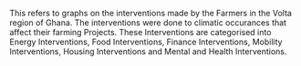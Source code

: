 This refers to graphs on the interventions made by the Farmers in the Volta region of Ghana.
The interventions were done to climatic occurances that affect their farming Projects.
These Interventions are categorised into Energy Interventions, Food Interventions, Finance Interventions, Mobility Interventions, Housing Interventions and Mental and Health Interventions.
